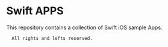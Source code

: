# Swift APPS
This repository contains a collection of Swift iOS sample Apps.

      All rights and lefts reserved.
